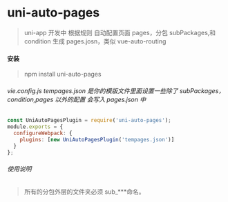 <!--
 * @Author: wangming
 * @Date: 2020-03-27 14:56:03
 * @LastEditors: wangming
 * @LastEditTime: 2020-03-27 16:10:41
 * @Description: file content
 -->

# uni-auto-pages

> uni-app 开发中 根据规则 自动配置页面 pages，分包 subPackages,和 condition 生成 pages.josn，类似 vue-auto-routing

#### 安装

> npm install uni-auto-pages

###### vie.config.js tempages.json 是你的模版文件里面设置一些除了 subPackages，condition,pages 以外的配置 会写入 pages.json 中

```javascript
const UniAutoPagesPlugin = require('uni-auto-pages');
module.exports = {
  configureWebpack: {
    plugins: [new UniAutoPagesPlugin('tempages.json')]
  }
};
```

###### 使用说明

> 所有的分包外层的文件夹必须 sub\_\*\*\*命名。
